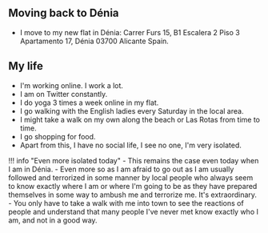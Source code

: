 ## Moving back to Dénia

- I move to my new flat in Dénia: Carrer Furs 15, B1 Escalera 2 Piso 3 Apartamento 17, Dénia 03700 Alicante Spain.

## My life

- I'm working online. I work a lot.
- I am on Twitter constantly.
- I do yoga 3 times a week online in my flat.
- I go walking with the English ladies every Saturday in the local area.
- I might take a walk on my own along the beach or Las Rotas from time to time.
- I go shopping for food.
- Apart from this, I have no social life, I see no one, I'm very isolated.

!!! info "Even more isolated today"
    - This remains the case even today when I am in Dénia. 
    - Even more so as I am afraid to go out as I am usually followed and terrorized in some manner by local people who always seem to know exactly where I am or where I'm going to be as they have prepared themselves in some way to ambush me and terrorize me. It's extraordinary.
    - You only have to take a walk with me into town to see the reactions of people and understand that many people I've never met know exactly who I am, and not in a good way.
